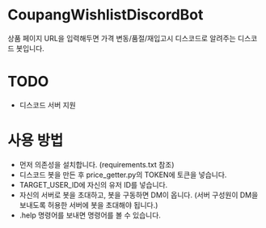 # CoupangWishlistDiscordBot
상품 페이지 URL을 입력해두면 가격 변동/품절/재입고시 디스코드로 알려주는 디스코드 봇입니다.

# TODO
* 디스코드 서버 지원

# 사용 방법
* 먼저 의존성을 설치합니다. (requirements.txt 참조)
* 디스코드 봇을 만든 후 price_getter.py의 TOKEN에 토큰을 넣습니다.
* TARGET_USER_ID에 자신의 유저 ID를 넣습니다.
* 자신의 서버로 봇을 초대하고, 봇을 구동하면 DM이 옵니다. (서버 구성원이 DM을 보내도록 허용한 서버에 봇을 초대해야 됩니다.)
* .help 명령어를 보내면 명령어를 볼 수 있습니다.

